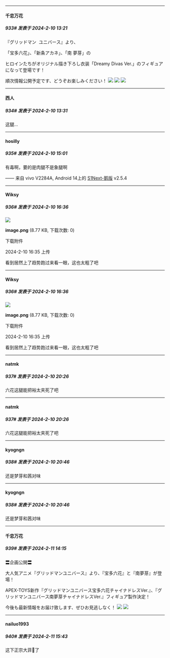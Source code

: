 
*****

####  千恋万花  
##### 933#       发表于 2024-2-10 13:21

『グリッドマン  ユニバース』より、

「宝多六花」、「新条アカネ」、「南 夢芽」の

ヒロインたちがオリジナル描き下ろし衣装「Dreamy Divas Ver.」のフィギュアになって登場です！

順次情報公開予定です、どうぞお楽しみください！
<img src="https://p.sda1.dev/15/e099509824e3855a449c1996f1a73cd1/Solarain_Toys-1756181062865277439-img1.jpg" referrerpolicy="no-referrer">
<img src="https://p.sda1.dev/15/a59cfb6bee5f8302c0b36990496d9b9e/Solarain_Toys-1756181062865277439-img3.jpg" referrerpolicy="no-referrer">
<img src="https://p.sda1.dev/15/93e6d4b4b55fd1c3f58aa930589f5e0f/Solarain_Toys-1756181062865277439-img4.jpg" referrerpolicy="no-referrer">

*****

####  西人  
##### 934#       发表于 2024-2-10 13:31

这腿…


*****

####  hosilly  
##### 935#       发表于 2024-2-10 15:01

有毒啊，要的是肉腿不是象腿啊

—— 来自 vivo V2284A, Android 14上的 [S1Next-鹅版](https://github.com/ykrank/S1-Next/releases) v2.5.4


*****

####  Wiksy  
##### 936#       发表于 2024-2-10 16:36

<img src="https://img.saraba1st.com/forum/202402/10/163556sduzsz5zresd5d35.png" referrerpolicy="no-referrer">

<strong>image.png</strong> (8.77 KB, 下载次数: 0)

下载附件

2024-2-10 16:35 上传

看到居然上了趋势跑过来看一眼，这也太粗了吧


*****

####  Wiksy  
##### 936#       发表于 2024-2-10 16:36

<img src="https://img.saraba1st.com/forum/202402/10/163556sduzsz5zresd5d35.png" referrerpolicy="no-referrer">

<strong>image.png</strong> (8.77 KB, 下载次数: 0)

下载附件

2024-2-10 16:35 上传

看到居然上了趋势跑过来看一眼，这也太粗了吧


*****

####  natmk  
##### 937#       发表于 2024-2-10 20:26

六花这腿能把裕太夹死了吧


*****

####  natmk  
##### 937#       发表于 2024-2-10 20:26

六花这腿能把裕太夹死了吧


*****

####  kyogngn  
##### 938#       发表于 2024-2-10 20:46

还是梦芽和茜对味


*****

####  kyogngn  
##### 938#       发表于 2024-2-10 20:46

还是梦芽和茜对味


*****

####  千恋万花  
##### 939#       发表于 2024-2-11 14:15

〓企画公開〓

大人気アニメ『グリッドマンユニバース』より、『宝多六花』と『南夢芽』が登場！

APEX-TOYS新作『グリッドマンユニバース宝多六花チャイナドレスVer.』、『グリッドマンユニバース南夢芽チャイナドレスVer.』フィギュア製作決定！

今後も最新情報をお届け致します、ぜひお見逃しなく！
<img src="https://p.sda1.dev/15/e008d603ea1eefd2f66e40c9a86b0acc/APEX_TOYS-1756497255706874023-img1.jpg" referrerpolicy="no-referrer">
<img src="https://p.sda1.dev/15/929bea4b85c49f7fa81778eb1d27d08f/APEX_TOYS-1756497255706874023-img2.jpg" referrerpolicy="no-referrer">


*****

####  nailuo1993  
##### 940#       发表于 2024-2-11 15:43

这下正宗大菲🐖了

